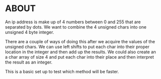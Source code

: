 # ABOUT

An ip address is make up of 4 numbers between 0 and 255 that are separated by
dots. We want to combine the 4 unsigned chars into one unsigned 4 byte integer.

There are a couple of ways of doing this after we acquire the values of the
unsigned chars. We can use left shifts to put each char into their proper
location in the integer and then add up the results. We could also create an a
char array of size 4 and put each char into their place and then interpret the
result as an integer.

This is a basic set up to test which method will be faster. 
